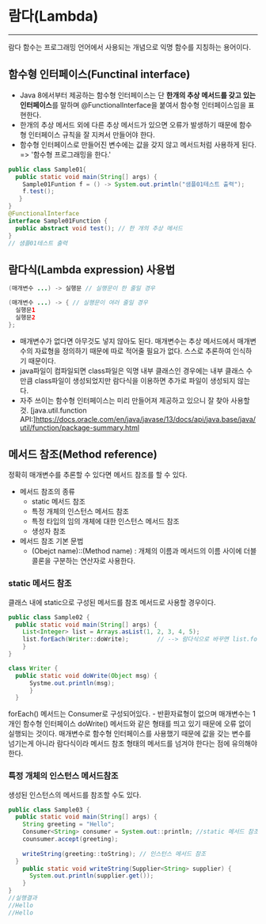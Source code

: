 # **람다(Lambda)**
---
람다 함수는 프로그래밍 언어에서 사용되는 개념으로 익명 함수를 지칭하는 용어이다.


## **함수형 인터페이스(Functinal interface)**

- Java 8에서부터 제공하는 함수형 인터페이스는 단 **한개의 추상 메서드를 갖고 있는 인터페이스**를 말하며 @FunctionalInterface을 붙여서 함수형 인터페이스임을 표현한다.
- 한개의 추상 메서드 외에 다른 추상 메서드가 있으면 오류가 발생하기 때문에 함수형 인터페이스 규칙을 잘 지켜서 만들어야 한다.
- 함수형 인터페이스로 만들어진 변수에는 값을 갖지 않고 메서드처럼 사용하게 된다. => '함수형 프로그래밍을 한다.'
```java
public class Sample01{
  public static void main(String[] args) {
    Sample01Funtion f = () -> System.out.println("샘플01테스트 출력");
    f.test();
   }
}
@FunctionalInterface
interface Sample01Function {
  public abstract void test(); // 한 개의 추상 메서드
}
// 샘플01테스트 출력
```


## **람다식(Lambda expression) 사용법**

```java
(매개변수 ...) -> 실행문 // 실행문이 한 줄일 경우

(매개변수 ...) -> { // 실행문이 여러 줄일 경우
  실행문1
  실행문2
};
```

- 매개변수가 없다면 아무것도 넣지 않아도 된다. 매개변수는 추상 메서드에서 매개변수의 자료형을 정의하기 때문에 따로 적어줄 필요가 없다. 스스로 추론하여 인식하기 때문이다.
- java파일이 컴파일되면 class파일은 익명 내부 클래스인 경우에는 내부 클래스 수만큼 class파일이 생성되었지만 람다식을 이용하면 추가로 파일이 생성되지 않는다.
- 자주 쓰이는 함수형 인터페이스는 미리 만들어져 제공하고 있으니 잘 찾아 사용할 것.
[java.util.function API:]<https://docs.oracle.com/en/java/javase/13/docs/api/java.base/java/util/function/package-summary.html>


## **메서드 참조(Method reference)**

정확히 매개변수를 추론할 수 있다면 메서드 참조를 할 수 있다.
- 메서드 참조의 종류
  - static 메서드 참조
  - 특정 개체의 인스턴스 메서드 참조
  - 특정 타입의 임의 개체에 대한 인스턴스 메서드 참조
  - 생성자 참조
- 메서드 참조 기본 문법
  - (Obejct name)::(Method name) : 개체의 이름과 메서드의 이름 사이에 더블 콜론을 구분하는 연산자로 사용한다.

### static 메서드 참조
클래스 내에 static으로 구성된 메서드를 참조 메서드로 사용할 경우이다. 
```java
public class Sample02 {
  public static void main(String[] args) {
    List<Integer> list = Arrays.asList(1, 2, 3, 4, 5);
    list.forEach(Writer::doWrite);        // --> 람다식으로 바꾸면 list.forEach( (s) -> Writer.doWrite(s) );
    }
}

class Writer {
  public static void doWrite(Object msg) {
      Systme.out.println(msg);
      }
  }
```
forEach() 메서드는 Consumer로 구성되어있다. - 반환자료형이 없으며 매개변수는 1개인 함수형 인터페이스
doWrite() 메서드와 같은 형태를 띄고 있기 때문에 오류 없이 실행되는 것이다.
매개변수로 함수형 인터페이스를 사용했기 때문에 값을 갖는 변수를 넘기는게 아니라 람다식이라 메서드 참조 형태의 메서드를 넘겨야 한다는 점에 유의해야 한다.

### 특정 개체의 인스턴스 메서드참조
생성된 인스턴스의 메서드를 참조할 수도 있다.
```java
public class Sample03 {
  public static void main(String[] args) {
    String greeting = "Hello";
    Consumer<String> consumer = System.out::println; //static 메서드 참조
    counsumer.accept(greeting);
    
    writeString(greeting::toString); // 인스턴스 메서드 참조
  }
    public static void writeString(Supplier<String> supplier) {
      System.out.println(supplier.get());
    }
}
//실행결과
//Hello
//Hello
```








